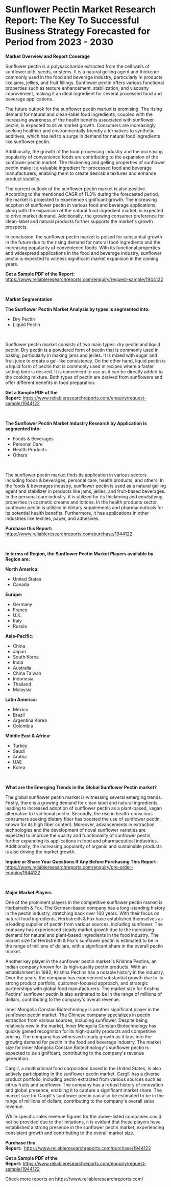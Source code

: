 <p><h1>Sunflower Pectin Market Research Report: The Key To Successful Business Strategy Forecasted for Period from 2023 - 2030</h1></p><p><strong>Market Overview and Report Coverage</strong></p>
<p><p>Sunflower pectin is a polysaccharide extracted from the cell walls of sunflower pith, seeds, or stems. It is a natural gelling agent and thickener commonly used in the food and beverage industry, particularly in products like jams, jellies, and fruit fillings. Sunflower pectin offers various functional properties such as texture enhancement, stabilization, and viscosity improvement, making it an ideal ingredient for several processed food and beverage applications.</p><p>The future outlook for the sunflower pectin market is promising. The rising demand for natural and clean-label food ingredients, coupled with the increasing awareness of the health benefits associated with sunflower pectin, is expected to drive market growth. Consumers are increasingly seeking healthier and environmentally friendly alternatives to synthetic additives, which has led to a surge in demand for natural food ingredients like sunflower pectin.</p><p>Additionally, the growth of the food processing industry and the increasing popularity of convenience foods are contributing to the expansion of the sunflower pectin market. The thickening and gelling properties of sunflower pectin make it a valuable ingredient for processed food and beverage manufacturers, enabling them to create desirable textures and enhance product stability.</p><p>The current outlook of the sunflower pectin market is also positive. According to the mentioned CAGR of 11.3% during the forecasted period, the market is projected to experience significant growth. The increasing adoption of sunflower pectin in various food and beverage applications, along with the expansion of the natural food ingredient market, is expected to drive market demand. Additionally, the growing consumer preference for clean-label and natural products further supports the market's growth prospects.</p><p>In conclusion, the sunflower pectin market is poised for substantial growth in the future due to the rising demand for natural food ingredients and the increasing popularity of convenience foods. With its functional properties and widespread applications in the food and beverage industry, sunflower pectin is expected to witness significant market expansion in the coming years.</p></p>
<p><strong>Get a Sample PDF of the Report:</strong> <a href="https://www.reliableresearchreports.com/enquiry/request-sample/1944122">https://www.reliableresearchreports.com/enquiry/request-sample/1944122</a></p>
<p>&nbsp;</p>
<p><strong>Market Segmentation</strong></p>
<p><strong>The Sunflower Pectin Market Analysis by types is segmented into:</strong></p>
<p><ul><li>Dry Pectin</li><li>Liquid Pectin</li></ul></p>
<p>&nbsp;</p>
<p><p>Sunflower pectin market consists of two main types: dry pectin and liquid pectin. Dry pectin is a powdered form of pectin that is commonly used in baking, particularly in making jams and jellies. It is mixed with sugar and fruit juice to create a gel-like consistency. On the other hand, liquid pectin is a liquid form of pectin that is commonly used in recipes where a faster setting time is desired. It is convenient to use as it can be directly added to the cooking mixture. Both types of pectin are derived from sunflowers and offer different benefits in food preparation.</p></p>
<p><strong>Get a Sample PDF of the Report:</strong>&nbsp;<a href="https://www.reliableresearchreports.com/enquiry/request-sample/1944122">https://www.reliableresearchreports.com/enquiry/request-sample/1944122</a></p>
<p>&nbsp;</p>
<p><strong>The Sunflower Pectin Market Industry Research by Application is segmented into:</strong></p>
<p><ul><li>Foods & Beverages</li><li>Personal Care</li><li>Health Products</li><li>Others</li></ul></p>
<p>&nbsp;</p>
<p><p>The sunflower pectin market finds its application in various sectors including foods & beverages, personal care, health products, and others. In the foods & beverages industry, sunflower pectin is used as a natural gelling agent and stabilizer in products like jams, jellies, and fruit-based beverages. In the personal care industry, it is utilized for its thickening and emulsifying properties in cosmetic creams and lotions. In the health products sector, sunflower pectin is utilized in dietary supplements and pharmaceuticals for its potential health benefits. Furthermore, it has applications in other industries like textiles, paper, and adhesives.</p></p>
<p><strong>Purchase this Report:</strong>&nbsp; <a href="https://www.reliableresearchreports.com/purchase/1944122">https://www.reliableresearchreports.com/purchase/1944122</a></p>
<p>&nbsp;</p>
<p><strong>In terms of Region, the Sunflower Pectin Market Players available by Region are:</strong></p>
<p>
    <p> <strong> North America: </strong>
        <ul>
            <li>United States</li>
            <li>Canada</li>
        </ul>
        </p> 
    <p> <strong> Europe: </strong>
        <ul>
            <li>Germany</li>
            <li>France</li>
            <li>U.K.</li>
            <li>Italy</li>
            <li>Russia</li>
        </ul>
        </p> 
    <p> <strong> Asia-Pacific: </strong>
        <ul>
            <li>China</li>
            <li>Japan</li>
            <li>South Korea</li>
            <li>India</li>
            <li>Australia</li>
            <li>China Taiwan</li>
            <li>Indonesia</li>
            <li>Thailand</li>
            <li>Malaysia</li>
        </ul>
        </p> 
    <p> <strong> Latin America: </strong>
        <ul>
            <li>Mexico</li>
            <li>Brazil</li>
            <li>Argentina Korea</li>
            <li>Colombia</li>
        </ul>
        </p> 
    <p> <strong> Middle East & Africa: </strong>
        <ul>
            <li>Turkey</li>
            <li>Saudi</li>
            <li>Arabia</li>
            <li>UAE</li>
            <li>Korea</li>
        </ul>
    </p>
    </p>
<p>&nbsp;</p>
<p><strong>What are the Emerging Trends in the Global Sunflower Pectin market?</strong></p>
<p><p>The global sunflower pectin market is witnessing several emerging trends. Firstly, there is a growing demand for clean label and natural ingredients, leading to increased adoption of sunflower pectin as a plant-based, vegan alternative to traditional pectin. Secondly, the rise in health-conscious consumers seeking dietary fiber has boosted the use of sunflower pectin, known for its high fiber content. Moreover, advancements in extraction technologies and the development of novel sunflower varieties are expected to improve the quality and functionality of sunflower pectin, further expanding its applications in food and pharmaceutical industries. Additionally, the increasing popularity of organic and sustainable products is also driving the market growth.</p></p>
<p><strong>Inquire or Share Your Questions If Any Before Purchasing This Report</strong>- <a href="https://www.reliableresearchreports.com/enquiry/pre-order-enquiry/1944122">https://www.reliableresearchreports.com/enquiry/pre-order-enquiry/1944122</a></p>
<p>&nbsp;</p>
<p><strong>Major Market Players</strong></p>
<p><p>One of the prominent players in the competitive sunflower pectin market is Herbstreith & Fox. The German-based company has a long-standing history in the pectin industry, stretching back over 100 years. With their focus on natural food ingredients, Herbstreith & Fox have established themselves as a leading supplier of pectin from various sources, including sunflower. The company has experienced steady market growth due to the increasing demand for natural and plant-based ingredients in the food industry. The market size for Herbstreith & Fox's sunflower pectin is estimated to be in the range of millions of dollars, with a significant share in the overall pectin market.</p><p>Another key player in the sunflower pectin market is Krishna Pectins, an Indian company known for its high-quality pectin products. With an establishment in 1992, Krishna Pectins has a notable history in the industry. Over the years, the company has experienced substantial growth due to its strong product portfolio, customer-focused approach, and strategic partnerships with global food manufacturers. The market size for Krishna Pectins' sunflower pectin is also estimated to be in the range of millions of dollars, contributing to the company's overall revenue.</p><p>Inner Mongolia Constan Biotechnology is another significant player in the sunflower pectin market. The Chinese company specializes in pectin extraction from various sources, including sunflower. Despite being relatively new in the market, Inner Mongolia Constan Biotechnology has quickly gained recognition for its high-quality products and competitive pricing. The company has witnessed steady growth as it taps into the growing demand for pectin in the food and beverage industry. The market size for Inner Mongolia Constan Biotechnology's sunflower pectin is expected to be significant, contributing to the company's revenue generation.</p><p>Cargill, a multinational food corporation based in the United States, is also actively participating in the sunflower pectin market. Cargill has a diverse product portfolio, including pectin extracted from various sources such as citrus fruits and sunflower. The company has a robust history of innovation and global presence, enabling it to capture a significant market share. The market size for Cargill's sunflower pectin can also be estimated to be in the range of millions of dollars, contributing to the company's overall sales revenue.</p><p>While specific sales revenue figures for the above-listed companies could not be provided due to the limitations, it is evident that these players have established a strong presence in the sunflower pectin market, experiencing consistent growth and contributing to the overall market size.</p></p>
<p><strong>Purchase this Report:</strong>&nbsp;&nbsp;<a href="https://www.reliableresearchreports.com/purchase/1944122">https://www.reliableresearchreports.com/purchase/1944122</a></p>
<p></p>
<p><strong>Get a Sample PDF of the Report:</strong>&nbsp;<a href="https://www.reliableresearchreports.com/enquiry/request-sample/1944122">https://www.reliableresearchreports.com/enquiry/request-sample/1944122</a></p>
<p>Check more reports on https://www.reliableresearchreports.com/</p>